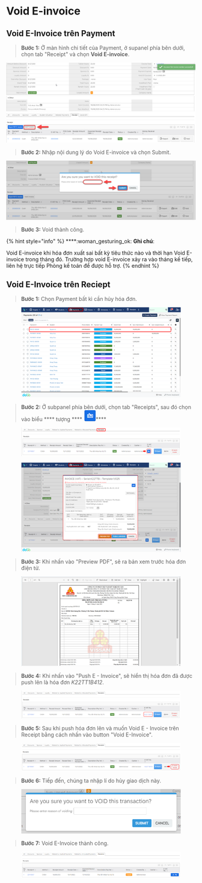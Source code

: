 # Void E-invoice

## Void E-Invoice trên Payment

> **Bước 1:** Ở màn hình chi tiết của Payment, ở supanel phía bên dưới, chọn tab "Receipt" và chọn **Void E-invoice**.

![](<../../.gitbook/assets/image (97).png>)

> **Bước 2:** Nhập nội dung lý do Void E-invoice và chọn Submit.

![](<../../.gitbook/assets/image (98).png>)

> **Bước 3:** Void thành công.

{% hint style="info" %}
****:woman\_gesturing\_ok: **Ghi chú**:

Void E-invoice khi hóa đơn xuất sai bất kỳ tiêu thức nào và thời hạn Void E-invoice trong tháng đó. Trường hợp void E-invoice xảy ra vào tháng kế tiếp, liên hệ trực tiếp Phòng kế toán để được hỗ trợ.
{% endhint %}

## Void E-Invoice trên Reciept

> **Bước 1:** Chọn Payment bất kì cần hủy hóa đơn.

<figure><img src="../../.gitbook/assets/image (1) (1) (5).png" alt=""><figcaption></figcaption></figure>

> **Bước 2:** Ở subpanel phía bên dưới, chọn tab "Receipts", sau đó chọn vào biểu **** tượng **** <img src="../../.gitbook/assets/image (160).png" alt="" data-size="line">****

<figure><img src="../../.gitbook/assets/image (158).png" alt=""><figcaption></figcaption></figure>

<figure><img src="../../.gitbook/assets/image (155).png" alt=""><figcaption></figcaption></figure>

> **Bước 3:** Khi nhấn vào "Preview PDF", sẽ ra bản xem trước hóa đơn điện tử.

<figure><img src="../../.gitbook/assets/image (163).png" alt=""><figcaption></figcaption></figure>

> **Bước 4:** Khi nhấn vào "Push E - Invoice", sẽ hiển thị hóa đơn đã được push lên là hóa đơn _K22TT1B412_.

<figure><img src="../../.gitbook/assets/image (161).png" alt=""><figcaption></figcaption></figure>

> **Bước 5:** Sau khi push hóa đơn lên và muốn Void E - Invoice trên Receipt bằng cách nhấn vào button "Void E-Invoice".

<figure><img src="../../.gitbook/assets/image (164).png" alt=""><figcaption></figcaption></figure>

> **Bước 6:** Tiếp đến, chúng ta nhập lí do hủy giao dịch này.

<figure><img src="../../.gitbook/assets/image (159).png" alt=""><figcaption></figcaption></figure>

> **Bước 7:** Void E-Invoice thành công.

<figure><img src="../../.gitbook/assets/image (1) (1).png" alt=""><figcaption></figcaption></figure>
